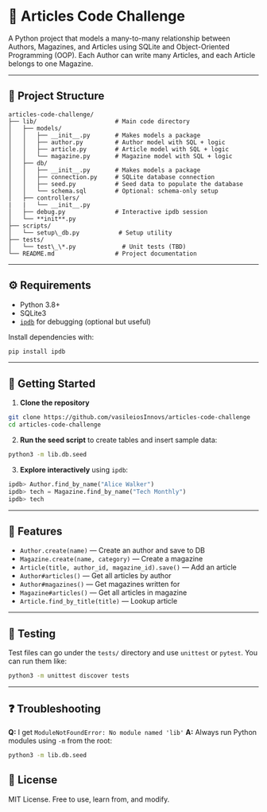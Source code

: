 # 📰 Articles Code Challenge

A Python project that models a many-to-many relationship between Authors, Magazines, and Articles using SQLite and Object-Oriented Programming (OOP). Each Author can write many Articles, and each Article belongs to one Magazine.

---

## 📁 Project Structure
```
articles-code-challenge/
├── lib/                      # Main code directory
│   ├── models/       
│   │   ├── __init__.py       # Makes models a package
│   │   ├── author.py         # Author model with SQL + logic
│   │   ├── article.py        # Article model with SQL + logic
│   │   └── magazine.py       # Magazine model with SQL + logic
│   ├── db/
│   │   ├── __init__.py       # Makes models a package
│   │   ├── connection.py     # SQLite database connection
│   │   ├── seed.py           # Seed data to populate the database
│   │   └── schema.sql        # Optional: schema-only setup
│   ├── controllers/
|   |   └── __init__.py 
│   ├── debug.py              # Interactive ipdb session
│   └── **init**.py
├── scripts/
│   └── setup\_db.py           # Setup utility 
├── tests/
│   └── test\_\*.py             # Unit tests (TBD)
└── README.md                 # Project documentation
```

---

## ⚙️ Requirements

- Python 3.8+
- SQLite3
- [`ipdb`](https://pypi.org/project/ipdb/) for debugging (optional but useful)

Install dependencies with:

```bash
pip install ipdb
```


---

## 🚀 Getting Started

1. **Clone the repository**

```bash
git clone https://github.com/vasileiosInnovs/articles-code-challenge
cd articles-code-challenge
```

2. **Run the seed script** to create tables and insert sample data:

```bash
python3 -m lib.db.seed
```

3. **Explore interactively** using `ipdb`:

```python
ipdb> Author.find_by_name("Alice Walker")
ipdb> tech = Magazine.find_by_name("Tech Monthly")
ipdb> tech
```

---

## 🧠 Features

* `Author.create(name)` — Create an author and save to DB
* `Magazine.create(name, category)` — Create a magazine
* `Article(title, author_id, magazine_id).save()` — Add an article
* `Author#articles()` — Get all articles by author
* `Author#magazines()` — Get magazines written for
* `Magazine#articles()` — Get all articles in magazine
* `Article.find_by_title(title)` — Lookup article

---

## 🧪 Testing

Test files can go under the `tests/` directory and use `unittest` or `pytest`. You can run them like:

```bash
python3 -m unittest discover tests
```

---

## ❓ Troubleshooting

**Q:** I get `ModuleNotFoundError: No module named 'lib'`
**A:** Always run Python modules using `-m` from the root:

```bash
python3 -m lib.db.seed
```

## 📄 License

MIT License. Free to use, learn from, and modify.
